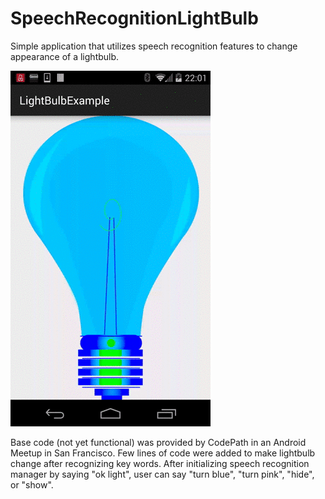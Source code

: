 # SpeechRecognitionLightBulb

Simple application that utilizes speech recognition features to change appearance of a lightbulb. 

![alt tag](https://github.com/davidlevitsky/SpeechRecognitionLightBulb/blob/master/LightDemo.gif)

Base code (not yet functional) was provided by CodePath in an Android Meetup in San Francisco. Few lines of code were added to make lightbulb change after recognizing key words.
After initializing speech recognition manager by saying "ok light", user can say "turn blue", "turn pink", "hide", or "show".
